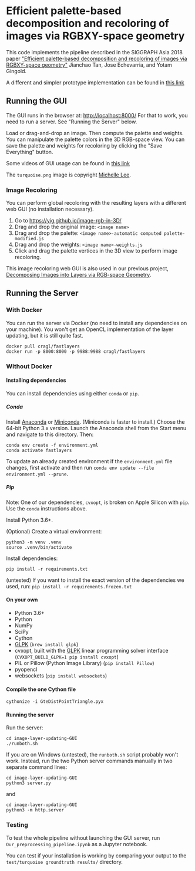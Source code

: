 # Efficient palette-based decomposition and recoloring of images via RGBXY-space geometry

This code implements the pipeline described in the SIGGRAPH Asia 2018 paper ["Efficient palette-based decomposition and recoloring of images via RGBXY-space geometry"](https://cragl.cs.gmu.edu/fastlayers/) Jianchao Tan, Jose Echevarria, and Yotam Gingold.

A different and simpler prototype implementation can be found in [this link](https://cragl.cs.gmu.edu/fastlayers/RGBXY_weights.py)

## Running the GUI

The GUI runs in the browser at: <http://localhost:8000/>
For that to work, you need to run a server. See "Running the Server" below.

Load or drag-and-drop an image. Then compute the palette and weights. You can manipulate the palette colors in the 3D RGB-space view. You can save the palette and weights for recoloring by clicking the "Save Everything" button.

Some videos of GUI usage can be found in [this link](https://cragl.cs.gmu.edu/fastlayers/)

The `turquoise.png` image is copyright [Michelle Lee](https://cargocollective.com/michellelee).

### Image Recoloring

You can perform global recoloring with the resulting layers with a different web GUI (no installation necessary).

1. Go to <https://yig.github.io/image-rgb-in-3D/>
2. Drag and drop the original image: `<image name>`
3. Drag and drop the palette: `<image name>-automatic computed palette-modified.js`
4. Drag and drop the weights: `<image name>-weights.js`
5. Click and drag the palette vertices in the 3D view to perform image recoloring.

This image recoloring web GUI is also used in our previous project, [Decomposing Images into Layers via RGB-space Geometry](https://github.com/JianchaoTan/Decompose-Single-Image-Into-Layers).

## Running the Server

### With Docker

You can run the server via Docker (no need to install any dependencies on your machine). You won't get an OpenCL implementation of the layer updating, but it is still quite fast.

    docker pull cragl/fastlayers
    docker run -p 8000:8000 -p 9988:9988 cragl/fastlayers

### Without Docker

#### Installing dependencies

You can install dependencies using either `conda` or `pip`.

##### Conda

Install [Anaconda](https://www.anaconda.com/products/individual) or [Miniconda](https://docs.conda.io/en/latest/miniconda.html).
(Miniconda is faster to install.) Choose the 64-bit Python 3.x version. Launch the Anaconda shell from the Start menu and navigate to this directory.
Then:

    conda env create -f environment.yml
    conda activate fastlayers

To update an already created environment if the `environment.yml` file changes, first activate and then run `conda env update --file environment.yml --prune`.

##### Pip

Note: One of our dependencies, `cvxopt`, is broken on Apple Silicon with `pip`. Use the `conda` instructions above.

Install Python 3.6+.

(Optional) Create a virtual environment:

    python3 -m venv .venv
    source .venv/bin/activate

Install dependencies:

    pip install -r requirements.txt

(untested) If you want to install the exact version of the dependencies we used, run: `pip install -r requirements.frozen.txt`

#### On your own

* Python 3.6+
* Python
* NumPy
* SciPy
* Cython
* [GLPK](https://www.gnu.org/software/glpk/) (`brew install glpk`)
* cvxopt, built with the [GLPK](https://www.gnu.org/software/glpk/) linear programming solver interface (`CVXOPT_BUILD_GLPK=1 pip install cvxopt`)
* PIL or Pillow (Python Image Library) (`pip install Pillow`)
* pyopencl
* websockets (`pip install websockets`)

#### Compile the one Cython file

    cythonize -i GteDistPointTriangle.pyx

#### Running the server

Run the server:

    cd image-layer-updating-GUI
    ./runboth.sh

If you are on Windows (untested), the `runboth.sh` script probably won't work. Instead, run the two Python server commands manually in two separate command lines:

    cd image-layer-updating-GUI
    python3 server.py

and

    cd image-layer-updating-GUI
    python3 -m http.server


### Testing

To test the whole pipeline without launching the GUI server, run `Our_preprocessing_pipeline.ipynb` as a Jupyter notebook.

You can test if your installation is working by comparing your output to the `test/turquoise groundtruth results/` directory.
